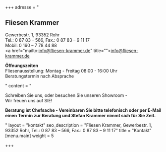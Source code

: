 +++
adresse = "<h2>Fliesen Krammer</h2><p>Gewerbestr. 1, 93352 Rohr<br>Tel.: 0 87 83 – 566, Fax.: 0 87 83 – 9 11 17<br>Mobil: 0 160 – 7 78 44 88<br><a href=\"mailto:info@fliesen-krammer.de\" title=\"\">info@fliesen-krammer.de</a></p><p><strong>Öffnungszeiten</strong><br>Fliesenausstellung: Montag - Freitag 08:00 - 16:00 Uhr<br>Beratungstermin nach Absprache</p>"
content = "<p>Schreiben Sie uns, oder besuchen Sie unseren Showroom - <br>Wir freuen uns auf SIE!</p><p><strong>Beratung ist Chefsache - Vereinbaren Sie bitte telefonisch oder per E-Mail einen Termin zur Beratung und Stefan Krammer nimmt sich für Sie Zeit.</strong></p>"
layout = "kontakt"
seo_description = "Fliesen Krammer, Gewerbestr. 1, 93352 Rohr, Tel.: 0 87 83 – 566, Fax.: 0 87 83 – 9 11 17"
title = "Kontakt"
[menu.main]
weight = 5

+++

